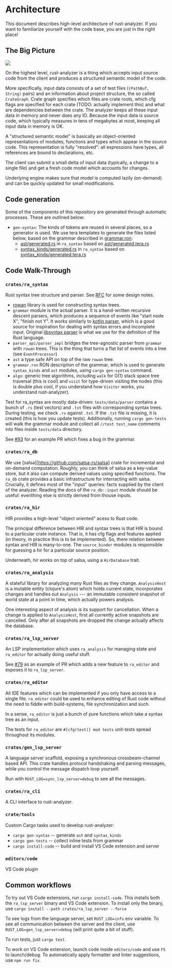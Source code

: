 # Architecture

This document describes high-level architecture of rust-analyzer.
If you want to familiarize yourself with the code base, you are just
in the right place!

## The Big Picture

![](https://user-images.githubusercontent.com/1711539/50114578-e8a34280-0255-11e9-902c-7cfc70747966.png)

On the highest level, rust-analyzer is a thing which accepts input source code
from the client and produces a structured semantic model of the code.

More specifically, input data consists of a set of test files (`(PathBuf,
String)` pairs) and an information about project structure, the so called
`CrateGraph`. Crate graph specifies which files are crate roots, which cfg flags
are specified for each crate (TODO: actually implement this) and what are
dependencies between the crate. The analyzer keeps all these input data in
memory and never does any IO. Because the input data is source code, which
typically measures in tens of megabytes at most, keeping all input data in
memory is OK.

A "structured semantic model" is basically an object-oriented representations of
modules, functions and types which appear in the source code. This representation
is fully "resolved": all expressions have types, all references are bound to
declarations, etc.

The client can submit a small delta of input data (typically, a change to a
single file) and get a fresh code model which accounts for changes.

Underlying engine makes sure that model is computed lazily (on-demand) and can
be quickly updated for small modifications.


## Code generation

Some of the components of this repository are generated through automatic
processes. These are outlined below:

- `gen-syntax`: The kinds of tokens are reused in several places, so a generator
  is used. We use tera templates to generate the files listed below, based on
  the grammar described in [grammar.ron]:
  - [ast/generated.rs][ast generated] in `ra_syntax` based on
    [ast/generated.tera.rs][ast source]
  - [syntax_kinds/generated.rs][syntax_kinds generated] in `ra_syntax` based on
    [syntax_kinds/generated.tera.rs][syntax_kinds source]

[tera]: https://tera.netlify.com/
[grammar.ron]: ./crates/ra_syntax/src/grammar.ron
[ast generated]: ./crates/ra_syntax/src/ast/generated.rs
[ast source]: ./crates/ra_syntax/src/ast/generated.rs.tera
[syntax_kinds generated]: ./crates/ra_syntax/src/syntax_kinds/generated.rs
[syntax_kinds source]: ./crates/ra_syntax/src/syntax_kinds/generated.rs.tera


## Code Walk-Through

### `crates/ra_syntax`

Rust syntax tree structure and parser. See
[RFC](https://github.com/rust-lang/rfcs/pull/2256) for some design
notes.

- [rowan](https://github.com/rust-analyzer/rowan) library is used for constructing syntax trees.
- `grammar` module is the actual parser. It is a hand-written recursive descent parsers, which
  produces a sequence of events like "start node X", "finish not Y". It works similarly to  [kotlin parser](https://github.com/JetBrains/kotlin/blob/4d951de616b20feca92f3e9cc9679b2de9e65195/compiler/frontend/src/org/jetbrains/kotlin/parsing/KotlinParsing.java),
  which is a good source for inspiration for dealing with syntax errors and incomplete input. Original [libsyntax parser](https://github.com/rust-lang/rust/blob/6b99adeb11313197f409b4f7c4083c2ceca8a4fe/src/libsyntax/parse/parser.rs)
  is what we use for the definition of the Rust language.
- `parser_api/parser_impl` bridges the tree-agnostic parser from `grammar` with `rowan` trees.
  This is the thing that turns a flat list of events into a tree (see `EventProcessor`)
- `ast` a type safe API on top of the raw `rowan` tree.
- `grammar.ron` RON description of the grammar, which is used to
  generate `syntax_kinds` and `ast` modules, using `cargo gen-syntax` command.
- `algo`: generic tree algorithms, including `walk` for O(1) stack
  space tree traversal (this is cool) and `visit` for type-driven
  visiting the nodes (this is double plus cool, if you understand how
  `Visitor` works, you understand rust-analyzer).

Test for ra_syntax are mostly data-driven: `tests/data/parser` contains a bunch of `.rs`
(test vectors) and `.txt` files with corresponding syntax trees. During testing, we check
`.rs` against `.txt`. If the `.txt` file is missing, it is created (this is how you update
tests). Additionally, running `cargo gen-tests` will walk the grammar module and collect
all `//test test_name` comments into files inside `tests/data` directory.

See [#93](https://github.com/rust-analyzer/rust-analyzer/pull/93) for an example PR which
fixes a bug in the grammar.

### `crates/ra_db`

We use [salsa][https://github.com/salsa-rs/salsa] crate for incremental and
on-demand computation. Roughly, you can think of salsa as a key-value store, but
it also can compute derived values using specified functions. The `ra_db` crate
provides a basic infrastructure for interracting with salsa. Crucially, it
defines most of the "input" queries: facts supplied by the client of the
analyzer. Reading the docs of the `ra_db::input` module should be useful:
everithing else is strictly derived from thouse inputs.

### `crates/ra_hir`

HIR provides a high-level "object oriented" acess to Rust code.

The principal difference between HIR and syntax trees is that HIR is bound to a
particular crate instance. That is, it has cfg flags and features applied (in
theory, in practice this is to be implemented). So, there relation between
syntax and HIR is many-to-one. The `source_binder` modules is responsible for
guessing a hir for a particular source position.

Underneath, hir works on top of salsa, using a `HirDatabase` trait.

### `crates/ra_analysis`

A stateful library for analyzing many Rust files as they change.
`AnalysisHost` is a mutable entity (clojure's atom) which holds
current state, incorporates changes and handles out `Analysis` --- an
immutable consistent snapshot of world state at a point in time, which
actually powers analysis.

One interesting aspect of analysis is its support for cancellation. When a change
is applied to `AnalysisHost`, first all currently active snapshots are
cancelled. Only after all snapshots are dropped the change actually affects the
database.

### `crates/ra_lsp_server`

An LSP implementation which uses `ra_analysis` for managing state and
`ra_editor` for actually doing useful stuff.

See [#79](https://github.com/rust-analyzer/rust-analyzer/pull/79/) as an
example of PR which adds a new feature to `ra_editor` and exposes it
to `ra_lsp_server`.

### `crates/ra_editor`

All IDE features which can be implemented if you only have access to a
single file. `ra_editor` could be used to enhance editing of Rust code
without the need to fiddle with build-systems, file
synchronization and such.

In a sense, `ra_editor` is just a bunch of pure functions which take a
syntax tree as an input.

The tests for `ra_editor` are `#[cfg(test)] mod tests` unit-tests spread
throughout its modules.

### `crates/gen_lsp_server`

A language server scaffold, exposing a synchronous crossbeam-channel based API.
This crate handles protocol handshaking and parsing messages, while you
control the message dispatch loop yourself.

Run with `RUST_LOG=sync_lsp_server=debug` to see all the messages.

### `crates/ra_cli`

A CLI interface to rust-analyzer.

### `crate/tools`

Custom Cargo tasks used to develop rust-analyzer:

- `cargo gen-syntax` -- generate `ast` and `syntax_kinds`
- `cargo gen-tests` -- collect inline tests from grammar
- `cargo install-code` -- build and install VS Code extension and server

### `editors/code`

VS Code plugin


## Common workflows

To try out VS Code extensions, run `cargo install-code`.  This installs both the
`ra_lsp_server` binary and VS Code extension. To install only the binary, use
`cargo install --path crates/ra_lsp_server --force`

To see logs from the language server, set `RUST_LOG=info` env variable. To see
all communication between the server and the client, use
`RUST_LOG=gen_lsp_server=debug` (will print quite a bit of stuff).

To run tests, just `cargo test`.

To work on VS Code extension, launch code inside `editors/code` and use `F5` to
launch/debug. To automatically apply formatter and linter suggestions, use `npm
run fix`.

